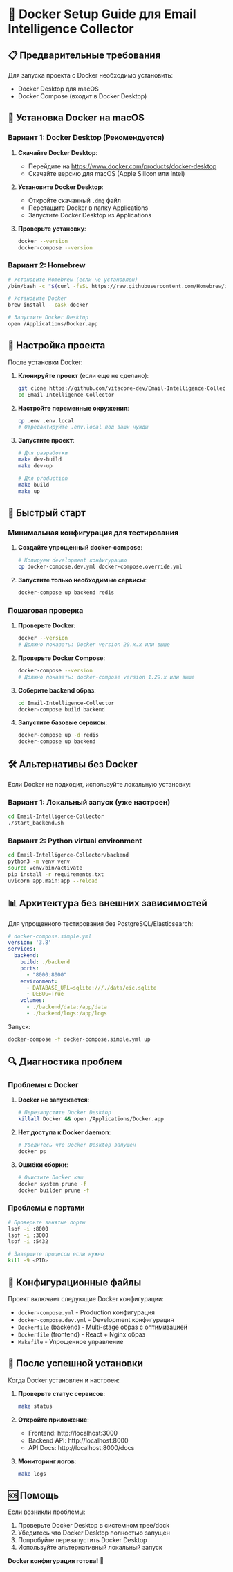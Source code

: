 # 🐳 Docker Setup Guide для Email Intelligence Collector

## 📋 Предварительные требования

Для запуска проекта с Docker необходимо установить:
- Docker Desktop для macOS
- Docker Compose (входит в Docker Desktop)

## 🚀 Установка Docker на macOS

### Вариант 1: Docker Desktop (Рекомендуется)

1. **Скачайте Docker Desktop**:
   - Перейдите на https://www.docker.com/products/docker-desktop
   - Скачайте версию для macOS (Apple Silicon или Intel)

2. **Установите Docker Desktop**:
   - Откройте скачанный `.dmg` файл
   - Перетащите Docker в папку Applications
   - Запустите Docker Desktop из Applications

3. **Проверьте установку**:
   ```bash
   docker --version
   docker-compose --version
   ```

### Вариант 2: Homebrew

```bash
# Установите Homebrew (если не установлен)
/bin/bash -c "$(curl -fsSL https://raw.githubusercontent.com/Homebrew/install/HEAD/install.sh)"

# Установите Docker
brew install --cask docker

# Запустите Docker Desktop
open /Applications/Docker.app
```

## 🔧 Настройка проекта

После установки Docker:

1. **Клонируйте проект** (если еще не сделано):
   ```bash
   git clone https://github.com/vitacore-dev/Email-Intelligence-Collector.git
   cd Email-Intelligence-Collector
   ```

2. **Настройте переменные окружения**:
   ```bash
   cp .env .env.local
   # Отредактируйте .env.local под ваши нужды
   ```

3. **Запустите проект**:
   ```bash
   # Для разработки
   make dev-build
   make dev-up
   
   # Для production
   make build
   make up
   ```

## 🎯 Быстрый старт

### Минимальная конфигурация для тестирования

1. **Создайте упрощенный docker-compose**:
   ```bash
   # Копируем development конфигурацию
   cp docker-compose.dev.yml docker-compose.override.yml
   ```

2. **Запустите только необходимые сервисы**:
   ```bash
   docker-compose up backend redis
   ```

### Пошаговая проверка

1. **Проверьте Docker**:
   ```bash
   docker --version
   # Должно показать: Docker version 20.x.x или выше
   ```

2. **Проверьте Docker Compose**:
   ```bash
   docker-compose --version
   # Должно показать: docker-compose version 1.29.x или выше
   ```

3. **Соберите backend образ**:
   ```bash
   cd Email-Intelligence-Collector
   docker-compose build backend
   ```

4. **Запустите базовые сервисы**:
   ```bash
   docker-compose up -d redis
   docker-compose up backend
   ```

## 🛠️ Альтернативы без Docker

Если Docker не подходит, используйте локальную установку:

### Вариант 1: Локальный запуск (уже настроен)

```bash
cd Email-Intelligence-Collector
./start_backend.sh
```

### Вариант 2: Python virtual environment

```bash
cd Email-Intelligence-Collector/backend
python3 -m venv venv
source venv/bin/activate
pip install -r requirements.txt
uvicorn app.main:app --reload
```

## 📊 Архитектура без внешних зависимостей

Для упрощенного тестирования без PostgreSQL/Elasticsearch:

```yaml
# docker-compose.simple.yml
version: '3.8'
services:
  backend:
    build: ./backend
    ports:
      - "8000:8000"
    environment:
      - DATABASE_URL=sqlite:///./data/eic.sqlite
      - DEBUG=True
    volumes:
      - ./backend/data:/app/data
      - ./backend/logs:/app/logs
```

Запуск:
```bash
docker-compose -f docker-compose.simple.yml up
```

## 🔍 Диагностика проблем

### Проблемы с Docker

1. **Docker не запускается**:
   ```bash
   # Перезапустите Docker Desktop
   killall Docker && open /Applications/Docker.app
   ```

2. **Нет доступа к Docker daemon**:
   ```bash
   # Убедитесь что Docker Desktop запущен
   docker ps
   ```

3. **Ошибки сборки**:
   ```bash
   # Очистите Docker кэш
   docker system prune -f
   docker builder prune -f
   ```

### Проблемы с портами

```bash
# Проверьте занятые порты
lsof -i :8000
lsof -i :3000
lsof -i :5432

# Завершите процессы если нужно
kill -9 <PID>
```

## 📝 Конфигурационные файлы

Проект включает следующие Docker конфигурации:

- `docker-compose.yml` - Production конфигурация
- `docker-compose.dev.yml` - Development конфигурация  
- `Dockerfile` (backend) - Multi-stage образ с оптимизацией
- `Dockerfile` (frontend) - React + Nginx образ
- `Makefile` - Упрощенное управление

## 🎉 После успешной установки

Когда Docker установлен и настроен:

1. **Проверьте статус сервисов**:
   ```bash
   make status
   ```

2. **Откройте приложение**:
   - Frontend: http://localhost:3000
   - Backend API: http://localhost:8000
   - API Docs: http://localhost:8000/docs

3. **Мониторинг логов**:
   ```bash
   make logs
   ```

## 🆘 Помощь

Если возникли проблемы:

1. Проверьте Docker Desktop в системном трее/dock
2. Убедитесь что Docker Desktop полностью запущен
3. Попробуйте перезапустить Docker Desktop
4. Используйте альтернативный локальный запуск

**Docker конфигурация готова! 🚀**
